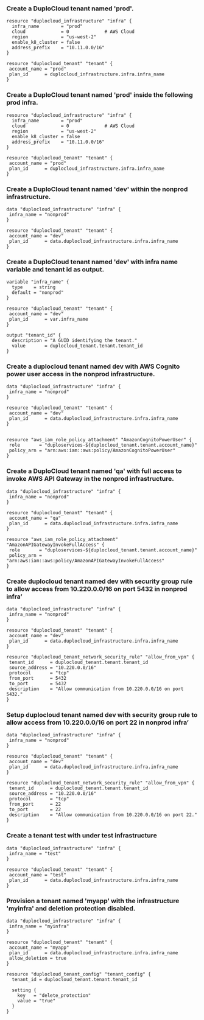 ### Create a DuploCloud tenant named 'prod'.

```
resource "duplocloud_infrastructure" "infra" {
  infra_name        = "prod"
  cloud             = 0             # AWS Cloud
  region            = "us-west-2"
  enable_k8_cluster = false
  address_prefix    = "10.11.0.0/16"
}

resource "duplocloud_tenant" "tenant" {
 account_name = "prod"
 plan_id      = duplocloud_infrastructure.infra.infra_name
}
```

### Create a DuploCloud tenant named 'prod' inside the following prod infra.
```
resource "duplocloud_infrastructure" "infra" {
  infra_name        = "prod"
  cloud             = 0             # AWS Cloud
  region            = "us-west-2"
  enable_k8_cluster = false
  address_prefix    = "10.11.0.0/16"
}
```
```
resource "duplocloud_tenant" "tenant" {
 account_name = "prod"
 plan_id      = duplocloud_infrastructure.infra.infra_name
}
```

### Create a DuploCloud tenant named 'dev' within the nonprod infrastructure.

```
data "duplocloud_infrastructure" "infra" {
 infra_name = "nonprod"
}

resource "duplocloud_tenant" "tenant" {
 account_name = "dev"
 plan_id      = data.duplocloud_infrastructure.infra.infra_name
}
```

### Create a DuploCloud tenant named 'dev' with infra name variable and tenant id as output.

```
variable "infra_name" {
  type    = string
  default = "nonprod"
}

resource "duplocloud_tenant" "tenant" {
 account_name = "dev"
 plan_id      = var.infra_name
}

output "tenant_id" {
  description = "A GUID identifying the tenant."
  value       = duplocloud_tenant.tenant.tenant_id
} 
```

### Create a duplocloud tenant named dev with AWS Cognito power user access in the nonprod infrastructure.

```
data "duplocloud_infrastructure" "infra" {
 infra_name = "nonprod"
}

resource "duplocloud_tenant" "tenant" {
 account_name = "dev"
 plan_id      = data.duplocloud_infrastructure.infra.infra_name
}


resource "aws_iam_role_policy_attachment" "AmazonCognitoPowerUser" {
 role       = "duploservices-${duplocloud_tenant.tenant.account_name}"
 policy_arn = "arn:aws:iam::aws:policy/AmazonCognitoPowerUser"
}

```

### Create a DuploCloud tenant named 'qa' with full access to invoke AWS API Gateway in the nonprod infrastructure.

```
data "duplocloud_infrastructure" "infra" {
 infra_name = "nonprod"
}

resource "duplocloud_tenant" "tenant" {
 account_name = "qa"
 plan_id      = data.duplocloud_infrastructure.infra.infra_name
}

resource "aws_iam_role_policy_attachment" "AmazonAPIGatewayInvokeFullAccess" {
 role       = "duploservices-${duplocloud_tenant.tenant.account_name}"
 policy_arn = "arn:aws:iam::aws:policy/AmazonAPIGatewayInvokeFullAccess"
}

```

### Create duplocloud tenant named dev with security group rule to allow access from 10.220.0.0/16 on port 5432 in nonprod infra’

```
data "duplocloud_infrastructure" "infra" {
 infra_name = "nonprod"
}

resource "duplocloud_tenant" "tenant" {
 account_name = "dev"
 plan_id      = data.duplocloud_infrastructure.infra.infra_name
}

resource "duplocloud_tenant_network_security_rule" "allow_from_vpn" {
 tenant_id      = duplocloud_tenant.tenant.tenant_id
 source_address = "10.220.0.0/16"
 protocol       = "tcp"
 from_port      = 5432
 to_port        = 5432
 description    = "Allow communication from 10.220.0.0/16 on port 5432."
}
```

### Setup duplocloud tenant named dev with security group rule to allow access from 10.220.0.0/16 on port 22 in nonprod infra’

```
data "duplocloud_infrastructure" "infra" {
 infra_name = "nonprod"
}

resource "duplocloud_tenant" "tenant" {
 account_name = "dev"
 plan_id      = data.duplocloud_infrastructure.infra.infra_name
}

resource "duplocloud_tenant_network_security_rule" "allow_from_vpn" {
 tenant_id      = duplocloud_tenant.tenant.tenant_id
 source_address = "10.220.0.0/16"
 protocol       = "tcp"
 from_port      = 22
 to_port        = 22
 description    = "Allow communication from 10.220.0.0/16 on port 22."
}
```

### Create a tenant test with under test infrastructure

```
data "duplocloud_infrastructure" "infra" {
 infra_name = "test"
}

resource "duplocloud_tenant" "tenant" {
 account_name = "test"
 plan_id      = data.duplocloud_infrastructure.infra.infra_name
}
```

### Provision a tenant named 'myapp' with the infrastructure 'myinfra' and deletion protection disabled.

```
data "duplocloud_infrastructure" "infra" {
 infra_name = "myinfra"
}

resource "duplocloud_tenant" "tenant" {
 account_name = "myapp"
 plan_id      = data.duplocloud_infrastructure.infra.infra_name
 allow_deletion = true
}

resource "duplocloud_tenant_config" "tenant_config" {
  tenant_id = duplocloud_tenant.tenant.tenant_id

  setting {
    key   = "delete_protection"
    value = "true"
  }
}

```